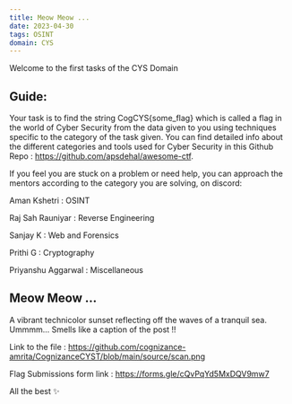 ```yaml
---
title: Meow Meow ...
date: 2023-04-30
tags: OSINT
domain: CYS
---
```


Welcome to the first tasks of the CYS Domain
## Guide:

Your task is to find the string CogCYS{some_flag} which is called a flag in the world of Cyber Security from the data given to you using techniques specific to the category of the task given. You can find detailed info about the different categories and tools used for Cyber Security in this Github Repo : https://github.com/apsdehal/awesome-ctf.

If you feel you are stuck on a problem or need help, you can approach the mentors according to the category you are solving, on discord:

Aman Kshetri : OSINT

Raj Sah Rauniyar : Reverse Engineering

Sanjay K : Web and Forensics

Prithi G : Cryptography

Priyanshu Aggarwal : Miscellaneous

## Meow Meow ...

A vibrant technicolor sunset reflecting off the waves of a tranquil sea.
Ummmm... Smells like a caption of the post !!

Link to the file : https://github.com/cognizance-amrita/CognizanceCYST/blob/main/source/scan.png

Flag Submissions form link : https://forms.gle/cQvPqYd5MxDQV9mw7

All the best ✨
